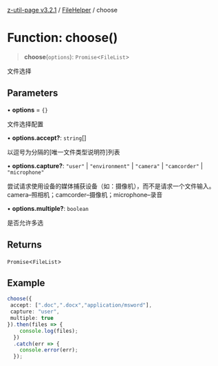 [z-util-page v3.2.1](../../../index.md) / [FileHelper](../index.md) / choose

# Function: choose()

> **choose**(`options`): `Promise`\<`FileList`\>

文件选择

## Parameters

• **options** = `{}`

文件选择配置

• **options.accept?**: `string`[]

以逗号为分隔的[唯一文件类型说明符]列表

• **options.capture?**: `"user"` \| `"environment"` \| `"camera"` \| `"camcorder"` \| `"microphone"`

尝试请求使用设备的媒体捕获设备（如：摄像机），而不是请求一个文件输入。camera–照相机；camcorder–摄像机；microphone–录音

• **options.multiple?**: `boolean`

是否允许多选

## Returns

`Promise`\<`FileList`\>

## Example

```ts
choose({
 accept: [".doc",".docx","application/msword"],
 capture: "user",
 multiple: true
}).then(files => {
    console.log(files);
  })
  .catch(err => {
    console.error(err);
  });
```
